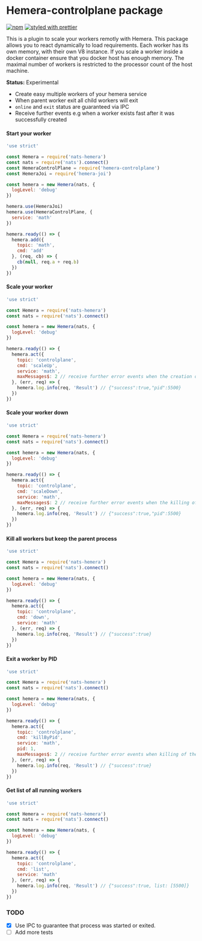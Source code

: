 # Hemera-controlplane package

[![npm](https://img.shields.io/npm/v/hemera-controlplane.svg?maxAge=3600)](https://www.npmjs.com/package/hemera-controlplane)
[![styled with prettier](https://img.shields.io/badge/styled_with-prettier-ff69b4.svg)](#badge)

This is a plugin to scale your workers remotly with Hemera. This package allows you to react dynamically to load requirements. Each worker has its own memory, with their own V8 instance. If you scale a worker inside a docker container ensure that you docker host has enough memory. The maximal number of workers is restricted to the processor count of the host machine.

__Status:__ Experimental

- Create easy multiple workers of your hemera service
- When parent worker exit all child workers will exit
- `online` and `exit` status are guaranteed via IPC
- Receive further events e.g when a worker exists fast after it was successfully created

#### Start your worker

```js
'use strict'

const Hemera = require('nats-hemera')
const nats = require('nats').connect()
const HemeraControlPlane = require('hemera-controlplane')
const HemeraJoi = require('hemera-joi')

const hemera = new Hemera(nats, {
  logLevel: 'debug'
})

hemera.use(HemeraJoi)
hemera.use(HemeraControlPlane, {
  service: 'math'
})

hemera.ready(() => {
  hemera.add({
    topic: 'math',
    cmd: 'add'
  }, (req, cb) => {
    cb(null, req.a + req.b)
  })
})
```

#### Scale your worker

```js
'use strict'

const Hemera = require('nats-hemera')
const nats = require('nats').connect()

const hemera = new Hemera(nats, {
  logLevel: 'debug'
})

hemera.ready(() => {
  hemera.act({
    topic: 'controlplane',
    cmd: 'scaleUp',
    service: 'math',
    maxMessages$: 2 // receive further error events when the creation of the worker fails
  }, (err, req) => {
    hemera.log.info(req, 'Result') // {"success":true,"pid":5500}
  })
})
```

#### Scale your worker down

```js
'use strict'

const Hemera = require('nats-hemera')
const nats = require('nats').connect()

const hemera = new Hemera(nats, {
  logLevel: 'debug'
})

hemera.ready(() => {
  hemera.act({
    topic: 'controlplane',
    cmd: 'scaleDown',
    service: 'math',
    maxMessages$: 2 // receive further error events when the killing of the worker fails
  }, (err, req) => {
    hemera.log.info(req, 'Result') // {"success":true,"pid":5500}
  })
})
```

#### Kill all workers but keep the parent process

```js
'use strict'

const Hemera = require('nats-hemera')
const nats = require('nats').connect()

const hemera = new Hemera(nats, {
  logLevel: 'debug'
})

hemera.ready(() => {
  hemera.act({
    topic: 'controlplane',
    cmd: 'down',
    service: 'math'
  }, (err, req) => {
    hemera.log.info(req, 'Result') // {"success":true}
  })
})
```

#### Exit a worker by PID

```js
'use strict'

const Hemera = require('nats-hemera')
const nats = require('nats').connect()

const hemera = new Hemera(nats, {
  logLevel: 'debug'
})

hemera.ready(() => {
  hemera.act({
    topic: 'controlplane',
    cmd: 'killByPid',
    service: 'math',
    pid: 1,
    maxMessages$: 2 // receive further error events when killing of the worker fails
  }, (err, req) => {
    hemera.log.info(req, 'Result') // {"success":true}
  })
})
```

#### Get list of all running workers

```js
'use strict'

const Hemera = require('nats-hemera')
const nats = require('nats').connect()

const hemera = new Hemera(nats, {
  logLevel: 'debug'
})

hemera.ready(() => {
  hemera.act({
    topic: 'controlplane',
    cmd: 'list',
    service: 'math'
  }, (err, req) => {
    hemera.log.info(req, 'Result') // {"success":true, list: [5500]}
  })
})
```

### TODO

- [X] Use IPC to guarantee that process was started or exited.
- [ ] Add more tests

